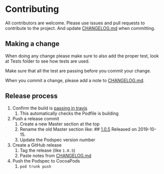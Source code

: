 # Contributing

All contributors are welcome. Please use issues and pull requests to contribute to the project. And update [CHANGELOG.md](CHANGELOG.md) when committing.

## Making a change

When doing any change please make sure to also add the proper test, look at Tests folder to see how tests are used. 

Make sure that all the test are passing before you commit your change.

When you commit a change, please add a note to [CHANGELOG.md](CHANGELOG.md).

## Release process

1. Confirm the build is [passing in travis](https://travis-ci.org/toniremi/PolygonioSwift)
   1. This automatically checks the Podfile is building
2. Push a release commit
   1. Create a new Master section at the top
   2. Rename the old Master section like:
          ## [1.0.5](https://github.com/toniremi/PolygonioSwift/releases/tag/1.0.5)
          Released on 2019-10-15.
   3. Update the Podspec version number
3. Create a GitHub release
   1. Tag the release (like `1.0.5`)
   2. Paste notes from [CHANGELOG.md](CHANGELOG.md)
4. Push the Podspec to CocoaPods
   1. `pod trunk push`
